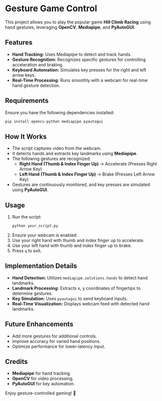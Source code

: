 
# Gesture Game Control

This project allows you to play the popular game **Hill Climb Racing** using hand gestures, leveraging **OpenCV**, **Mediapipe**, and **PyAutoGUI**.

## Features
- **Hand Tracking:** Uses Mediapipe to detect and track hands.
- **Gesture Recognition:** Recognizes specific gestures for controlling acceleration and braking.
- **Keyboard Automation:** Simulates key presses for the right and left arrow keys.
- **Real-Time Processing:** Runs smoothly with a webcam for real-time hand gesture detection.

## Requirements
Ensure you have the following dependencies installed:

```bash
pip install opencv-python mediapipe pyautogui
```

## How It Works
- The script captures video from the webcam.
- It detects hands and extracts key landmarks using **Mediapipe**.
- The following gestures are recognized:
  - **Right Hand (Thumb & Index Finger Up)** → Accelerate (Presses Right Arrow Key)
  - **Left Hand (Thumb & Index Finger Up)** → Brake (Presses Left Arrow Key)
- Gestures are continuously monitored, and key presses are simulated using **PyAutoGUI**.

## Usage
1. Run the script:
   ```bash
   python your_script.py
   ```
2. Ensure your webcam is enabled.
3. Use your right hand with thumb and index finger up to accelerate.
4. Use your left hand with thumb and index finger up to brake.
5. Press `q` to exit.

## Implementation Details
- **Hand Detection:** Utilizes `mediapipe.solutions.hands` to detect hand landmarks.
- **Landmark Processing:** Extracts x, y coordinates of fingertips to determine gestures.
- **Key Simulation:** Uses `pyautogui` to send keyboard inputs.
- **Real-Time Visualization:** Displays webcam feed with detected hand landmarks.

## Future Enhancements
- Add more gestures for additional controls.
- Improve accuracy for varied hand positions.
- Optimize performance for lower-latency input.

## Credits
- **Mediapipe** for hand tracking.
- **OpenCV** for video processing.
- **PyAutoGUI** for key automation.

Enjoy gesture-controlled gaming! 🚀

